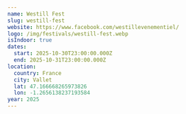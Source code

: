 ```yaml
---
name: Westill Fest
slug: westill-fest
website: https://www.facebook.com/westillevenementiel/
logo: /img/festivals/westill-fest.webp
isIndoor: true
dates:
  start: 2025-10-30T23:00:00.000Z
  end: 2025-10-31T23:00:00.000Z
location:
  country: France
  city: Vallet
  lat: 47.166668265973826
  lon: -1.2656138237193584
year: 2025
---
```

